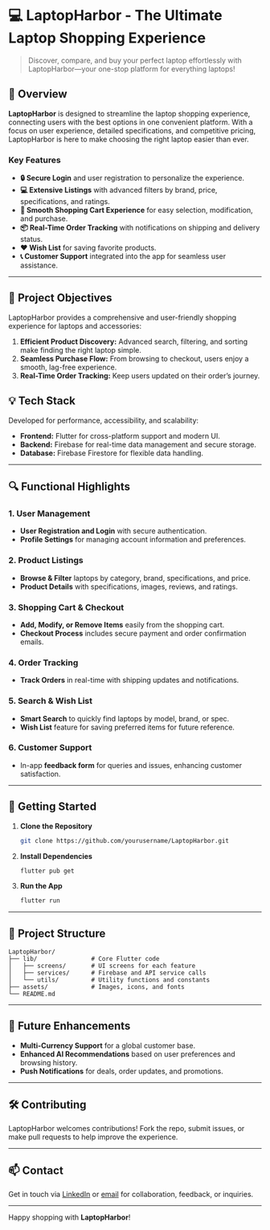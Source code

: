 
# 💻 LaptopHarbor - The Ultimate Laptop Shopping Experience

> Discover, compare, and buy your perfect laptop effortlessly with LaptopHarbor—your one-stop platform for everything laptops!

## 🚀 Overview

**LaptopHarbor** is designed to streamline the laptop shopping experience, connecting users with the best options in one convenient platform. With a focus on user experience, detailed specifications, and competitive pricing, LaptopHarbor is here to make choosing the right laptop easier than ever.

### Key Features
- **🔒 Secure Login** and user registration to personalize the experience.
- **💻 Extensive Listings** with advanced filters by brand, price, specifications, and ratings.
- **🛒 Smooth Shopping Cart Experience** for easy selection, modification, and purchase.
- **📦 Real-Time Order Tracking** with notifications on shipping and delivery status.
- **❤️ Wish List** for saving favorite products.
- **📞 Customer Support** integrated into the app for seamless user assistance.

---

## 🎯 Project Objectives

LaptopHarbor provides a comprehensive and user-friendly shopping experience for laptops and accessories:
1. **Efficient Product Discovery:** Advanced search, filtering, and sorting make finding the right laptop simple.
2. **Seamless Purchase Flow:** From browsing to checkout, users enjoy a smooth, lag-free experience.
3. **Real-Time Order Tracking:** Keep users updated on their order’s journey.

## 💡 Tech Stack

Developed for performance, accessibility, and scalability:
- **Frontend:** Flutter for cross-platform support and modern UI.
- **Backend:** Firebase for real-time data management and secure storage.
- **Database:** Firebase Firestore for flexible data handling.

---

## 🔍 Functional Highlights

### 1. User Management
- **User Registration and Login** with secure authentication.
- **Profile Settings** for managing account information and preferences.

### 2. Product Listings
- **Browse & Filter** laptops by category, brand, specifications, and price.
- **Product Details** with specifications, images, reviews, and ratings.

### 3. Shopping Cart & Checkout
- **Add, Modify, or Remove Items** easily from the shopping cart.
- **Checkout Process** includes secure payment and order confirmation emails.

### 4. Order Tracking
- **Track Orders** in real-time with shipping updates and notifications.

### 5. Search & Wish List
- **Smart Search** to quickly find laptops by model, brand, or spec.
- **Wish List** feature for saving preferred items for future reference.

### 6. Customer Support
- In-app **feedback form** for queries and issues, enhancing customer satisfaction.

---

## 🚀 Getting Started

1. **Clone the Repository**
   ```bash
   git clone https://github.com/yourusername/LaptopHarbor.git
   ```
2. **Install Dependencies**
   ```bash
   flutter pub get
   ```
3. **Run the App**
   ```bash
   flutter run
   ```

---

## 📂 Project Structure

```plaintext
LaptopHarbor/
├── lib/               # Core Flutter code
│   ├── screens/       # UI screens for each feature
│   ├── services/      # Firebase and API service calls
│   └── utils/         # Utility functions and constants
├── assets/            # Images, icons, and fonts
└── README.md
```

---

## 🌱 Future Enhancements
- **Multi-Currency Support** for a global customer base.
- **Enhanced AI Recommendations** based on user preferences and browsing history.
- **Push Notifications** for deals, order updates, and promotions.

---

## 🛠 Contributing

LaptopHarbor welcomes contributions! Fork the repo, submit issues, or make pull requests to help improve the experience.

---

## 📫 Contact

Get in touch via [LinkedIn](https://www.linkedin.com/in/rabia-imtiaz/) or [email](mailto:rabiaimtiaz203@gmail.com.com) for collaboration, feedback, or inquiries.

---

Happy shopping with **LaptopHarbor**!
